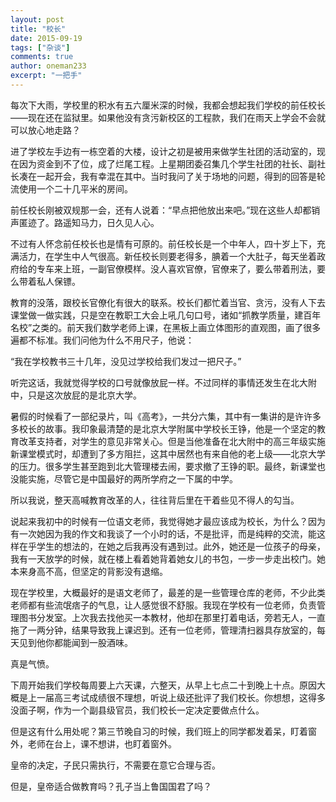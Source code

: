 ```yaml
---
layout: post
title: "校长"
date: 2015-09-19
tags: ["杂谈"]
comments: true
author: oneman233
excerpt: "一把手"
---
```


每次下大雨，学校里的积水有五六厘米深的时候，我都会想起我们学校的前任校长——现在还在监狱里。如果他没有贪污新校区的工程款，我们在雨天上学会不会就可以放心地走路？

进了学校左手边有一栋空着的大楼，设计之初是被用来做学生社团的活动室的，现在因为资金到不了位，成了烂尾工程。上星期团委召集几个学生社团的社长、副社长凑在一起开会，我有幸混在其中。当时我问了关于场地的问题，得到的回答是轮流使用一个二十几平米的房间。

前任校长刚被双规那一会，还有人说着：“早点把他放出来吧。”现在这些人却都销声匿迹了。路遥知马力，日久见人心。

不过有人怀念前任校长也是情有可原的。前任校长是一个中年人，四十岁上下，充满活力，在学生中人气很高。新任校长则要老得多，腆着一个大肚子，每天坐着政府给的专车来上班，一副官僚模样。没人喜欢官僚，官僚来了，要么带着刑法，要么带着私人保镖。

教育的没落，跟校长官僚化有很大的联系。校长们都忙着当官、贪污，没有人下去课堂做一做实践，只是空在教职工大会上吼几句口号，诸如“抓教学质量，建百年名校”之类的。前天我们数学老师上课，在黑板上画立体图形的直观图，画了很多遍都不标准。我们问他为什么不用尺子，他说：

“我在学校教书三十几年，没见过学校给我们发过一把尺子。”

听完这话，我就觉得学校的口号就像放屁一样。不过同样的事情还发生在北大附中，只是这次放屁的是北京大学。

暑假的时候看了一部纪录片，叫《高考》，一共分六集，其中有一集讲的是许许多多校长的故事。我印象最清楚的是北京大学附属中学校长王铮，他是一个坚定的教育改革支持者，对学生的意见非常关心。但是当他准备在北大附中的高三年级实施新课堂模式时，却遭到了多方阻拦，这其中居然也有来自他的老上级——北京大学的压力。很多学生甚至跑到北大管理楼去闹，要求撤了王铮的职。最终，新课堂也没能实施，尽管它是中国最好的两所学府之一下属的中学。

所以我说，整天高喊教育改革的人，往往背后里在干着些见不得人的勾当。

说起来我初中的时候有一位语文老师，我觉得她才最应该成为校长，为什么？因为有一次她因为我的作文和我谈了一个小时的话，不是批评，而是纯粹的交流，能这样在乎学生的想法的，在她之后我再没有遇到过。此外，她还是一位孩子的母亲，我有一天放学的时候，就在楼上看着她背着她女儿的书包，一步一步走出校门。她本来身高不高，但坚定的背影没有退缩。

现在学校里，大概最好的是语文老师了，最差的是一些管理仓库的老师，不少此类老师都有些流氓痞子的气息，让人感觉很不舒服。我现在学校有一位老师，负责管理图书分发室。上次我去找他买一本教材，他却在那里打着电话，旁若无人，一直拖了一两分钟，结果导致我上课迟到。还有一位老师，管理清扫器具存放室的，每天见到他你都能闻到一股酒味。

真是气愤。

下周开始我们学校每周要上六天课，六整天，从早上七点二十到晚上十点。原因大概是上一届高三考试成绩很不理想，听说上级还批评了我们校长。你想想，这得多没面子啊，作为一个副县级官员，我们校长一定决定要做点什么。

但是这有什么用处呢？第三节晚自习的时候，我们班上的同学都发着呆，盯着窗外，老师在台上，课不想讲，也盯着窗外。

皇帝的决定，子民只需执行，不需要在意它合理与否。

但是，皇帝适合做教育吗？孔子当上鲁国国君了吗？